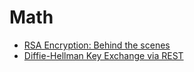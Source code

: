 ﻿# Math

- [RSA Encryption: Behind the scenes](https://github.com/kolosovpetro/RSAEncryptionExplained)
- [Diffie-Hellman Key Exchange via REST](https://github.com/kolosovpetro/DiffieHellmanKeyExchange)